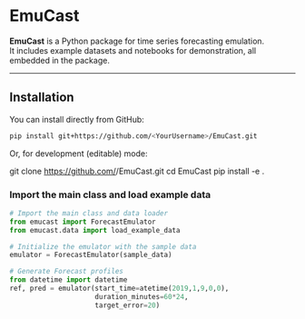 # EmuCast

**EmuCast** is a Python package for time series forecasting emulation.  
It includes example datasets and notebooks for demonstration, all embedded in the package.

---

## Installation

You can install directly from GitHub:

```bash
pip install git+https://github.com/<YourUsername>/EmuCast.git
```

Or, for development (editable) mode:

git clone https://github.com/<YourUsername>/EmuCast.git
cd EmuCast
pip install -e .

### Import the main class and load example data

```python
# Import the main class and data loader
from emucast import ForecastEmulator
from emucast.data import load_example_data 

# Initialize the emulator with the sample data
emulator = ForecastEmulator(sample_data)

# Generate Forecast profiles
from datetime import datetime
ref, pred = emulator(start_time=atetime(2019,1,9,0,0),
                     duration_minutes=60*24,
                     target_error=20)
